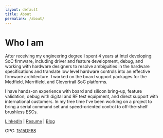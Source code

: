 ```yaml
---
layout: default
title: About
permalink: /about/
---
```


# Who I am

After receiving my engineering degree I spent 4 years at Intel developing SoC firmware, including driver and feature development, debug, and working with hardware designers to resolve ambiguities in the hardware specifications and translate low level hardware controls into an effective firmware architecture. I worked on the board support packages for the Medfield, Merrifield, and Clovertrail SoC platforms.

I have hands-on experience with board and silicon bring-up, feature validation, debug with digital and RF test equipment, and direct support with international customers. In my free time I've been working on a project to bring a serial command set and speed-oriented control to off-the-shelf brushless ESCs.

[LinkedIn](https://www.linkedin.com/in/forrest-koran)
|
[Resume](/assets/Forrest_Koran.pdf)
|
[Blog](/)

GPG: [1515DF88](http://pgp.mit.edu/pks/lookup?op=get&search=0x8C97357081A89CCB)
